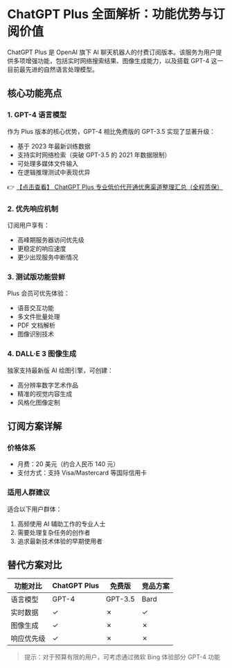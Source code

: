 # ChatGPT Plus 全面解析：功能优势与订阅价值

ChatGPT Plus 是 OpenAI 旗下 AI 聊天机器人的付费订阅版本。该服务为用户提供多项增强功能，包括实时网络搜索结果、图像生成能力，以及搭载 GPT-4 这一目前最先进的自然语言处理模型。

## 核心功能亮点

### 1. GPT-4 语言模型
作为 Plus 版本的核心优势，GPT-4 相比免费版的 GPT-3.5 实现了显著升级：
- 基于 2023 年最新训练数据
- 支持实时网络检索（突破 GPT-3.5 的 2021 年数据限制）
- 可处理多媒体文件输入
- 在逻辑推理测试中表现优异

👉 [【点击查看】 ChatGPT Plus 专业低价代开通优惠渠道整理汇总（全程质保）](https://bit.ly/DaiKai)

### 2. 优先响应机制
订阅用户享有：
- 高峰期服务器访问优先级
- 更稳定的响应速度
- 更少出现服务中断情况

### 3. 测试版功能尝鲜
Plus 会员可优先体验：
- 语音交互功能
- 多文件批量处理
- PDF 文档解析
- 图像识别技术

### 4. DALL·E 3 图像生成
独家支持最新版 AI 绘图引擎，可创建：
- 高分辨率数字艺术作品
- 精准的视觉内容生成
- 风格化图像定制

## 订阅方案详解

### 价格体系
- 月费：20 美元（约合人民币 140 元）
- 支付方式：支持 Visa/Mastercard 等国际信用卡

### 适用人群建议
适合以下用户群体：
1. 高频使用 AI 辅助工作的专业人士
2. 需要处理复杂任务的创作者
3. 追求最新技术体验的早期使用者

## 替代方案对比

| 功能对比        | ChatGPT Plus | 免费版 | 竞品方案 |
|----------------|-------------|-------|---------|
| 语言模型        | GPT-4       | GPT-3.5 | Bard    |
| 实时数据        | ✓           | ✗      | ✓       |
| 图像生成        | ✓           | ✗      | ✗       |
| 响应优先级      | ✓           | ✗      | ✗       |

> 提示：对于预算有限的用户，可考虑通过微软 Bing 体验部分 GPT-4 功能